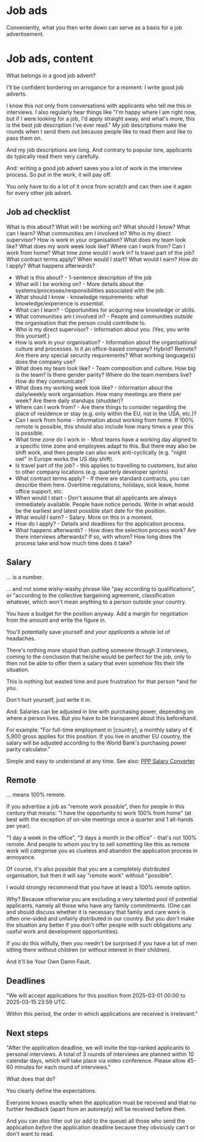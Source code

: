 # Job ads

<!-- Note -->
Conveniently, what you then write down can serve as a basis for a job advertisement.


# Job ads, content <!-- .element class="hidden" -->

What belongs in a good job advert?

<!-- Note -->
I'll be confident bordering on arrogance for a moment: I write good job adverts.

I know this not only from conversations with applicants who tell me this in interviews.
I also regularly hear things like "I'm happy where I am right now, but if I were looking for a job, I'd apply straight away, and what's more, this is the best job description I've ever read."
My job descriptions make the rounds when I send them out because people like to read them and like to pass them on.

And my job descriptions are long.
And contrary to popular lore, applicants do typically read them very carefully.

And: writing a good job advert saves you a lot of work in the interview process.
So put in the work, it will pay off.

You only have to do a lot of it once from scratch and can then use it again for every other job advert.


<!-- .slide: data-timing="150" -->
## Job ad checklist <!-- .element class="hidden" -->

<span class="fragment fade-in-then-semi-out">What is this about?</span>
<span class="fragment fade-in-then-semi-out">What will I be working on?</span>
<span class="fragment fade-in-then-semi-out">What should I know?</span>
<span class="fragment fade-in-then-semi-out">What can I learn?</span>
<span class="fragment fade-in-then-semi-out">What communities am I involved in?</span>
<span class="fragment fade-in-then-semi-out">Who is my direct supervisor?</span>
<span class="fragment fade-in-then-semi-out">How is work in your organisation?</span>
<span class="fragment fade-in-then-semi-out">What does my team look like?</span>
<span class="fragment fade-in-then-semi-out">What does my work week look like?</span>
<span class="fragment fade-in-then-semi-out">Where can I work from?</span>
<span class="fragment fade-in-then-semi-out">Can I work from home?</span>
<span class="fragment fade-in-then-semi-out">What time zone would I work in?</span>
<span class="fragment fade-in-then-semi-out">Is travel part of the job?</span>
<span class="fragment fade-in-then-semi-out">What contract terms apply?</span>
<span class="fragment fade-in-then-semi-out">When would I start?</span>
<span class="fragment fade-in-then-semi-out">What would I earn?</span>
<span class="fragment fade-in-then-semi-out">How do I apply?</span>
<span class="fragment fade-in-then-semi-out">What happens afterwards?</span>

<!-- Note -->
* What is this about? - 1-sentence description of the job
* What will I be working on? - More details about the systems/processes/responsibilities associated with the job.
* What should I know - knowledge requirements: what knowledge/experience is *essential*.
* What can I learn? - Opportunities for acquiring new knowledge or skills.
* What communities am I involved in? - People and communities *outside* the organisation that the person could contribute to.
* Who is my direct supervisor? - Information about you. (Yes, you write this yourself.)
* How is work in your organisation? - Information about the organisational culture and processes. Is it an office-based company? Hybrid? Remote? Are there any special security requirements? What working language(s) does the company use?
* What does my team look like? - Team composition and culture. How big is the team? Is there gender parity? Where do the team members live? How do they communicate?
* What does my working week look like? - Information about the daily/weekly work organisation. How many meetings are there per week? Are there daily standups (shudder)?
* Where can I work from? - Are there things to consider regarding the place of residence or stay (e.g. only within the EU, not in the USA, etc.)?
* Can I work from home - information about working from home. If 100% remote is possible, this should also include how many times a year this is possible. 
* What time zone do I work in - Most teams have a working day aligned to a specific time zone and employees adapt to this. But there may also be shift work, and then people can also work anti-cyclically (e.g. "night owl" in Europe works the US day shift).
* Is travel part of the job? - this applies to travelling to customers, but also to other company locations (e.g. quarterly developer sprints)
* What contract terms apply? - If there are standard contracts, you can describe them here. Overtime regulations, holidays, sick leave, home office support, etc.
* When would I start - Don't assume that all applicants are always immediately available. People have notice periods. Write in what would be the earliest and latest possible start date for the position.
* What would I earn? - Salary. More on this in a moment.
* How do I apply? - Details and deadlines for the application process.
* What happens afterwards? - How does the selection process work? Are there interviews afterwards? If so, with whom? How long does the process take and how much time does it take?


## Salary

... is a number.

<!-- Note -->
... and not some wishy-washy phrase like "pay according to qualifications", or "according to the collective bargaining agreement, classification whatever, which won't mean anything to a person outside your country.

You have a budget for the position anyway.
Add a margin for negotiation from the amount and write the figure in.

You'll potentially save yourself *and your applicants* a whole lot of headaches.

There's nothing more stupid than putting someone through 3 interviews, coming to the conclusion that he/she would be perfect for the job, only to then not be able to offer them a salary that even somehow fits their life situation.

This is nothing but wasted time and pure frustration for that person *and for you.

Don't hurt yourself, just write it in.

And: Salaries can be adjusted in line with purchasing power, depending on where a person lives.
But you have to be transparent about this beforehand.

For example: "For full-time employment in [country], a monthly salary of € 5,900 gross applies for this position. If you live in another EU country, the salary will be adjusted according to the World Bank's purchasing power parity calculator."

Simple and easy to understand at any time. See also: [PPP Salary Converter](https://www.chrislross.com/PPPConverter/)


## Remote

... means 100% remote.

<!-- Note -->
If you advertise a job as "remote work possible", then for people in this century that means: "I have the opportunity to work 100% from home" (at best with the exception of on-site meetings once a quarter and 1 all-hands per year).

"1 day a week in the office", “3 days a month in the office” - that's not 100% remote.
And people to whom you try to sell something like this as remote work will categorise you as clueless and abandon the application process in annoyance.

Of course, it's also possible that you are a completely distributed organisation, but then it will say "remote work" without "possible".

I would strongly recommend that you have at least a 100% remote option.

Why? Because otherwise you are excluding a very talented pool of potential applicants, namely all those who have any family commitments.
(One can and should discuss whether it is necessary that family and care work is often one-sided and unfairly distributed in our country.
But you *don't* make the situation any better if you don't offer people with such obligations any useful work and development opportunities).

If you do this wilfully, then you needn't be surprised if you have a lot of men sitting there without children (or without interest in their children).

And it'll be Your Own Damn Fault.


## Deadlines

<!-- Note -->
"We will accept applications for this position from 2025-03-01 00:00 to 2025-03-15 23:59 UTC.

Within this period, the order in which applications are received is irrelevant."


## Next steps

<!-- Note -->
"After the application deadline, we will invite the top-ranked applicants to personal interviews.
A total of 3 rounds of interviews are planned within 10 calendar days, which will take place via video conference.
Please allow 45-60 minutes for each round of interviews."

What does that do?

You clearly define the expectations.

Everyone knows exactly when the application must be received and that no further feedback (apart from an autoreply) will be received before then.

And you can also filter out (or add to the queue) all those who send the application *before* the application deadline because they obviously can't or don't want to read.
